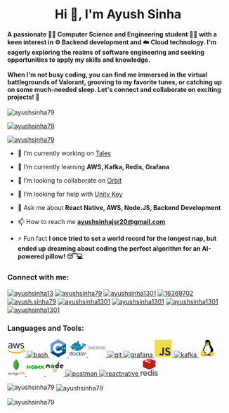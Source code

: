 <h1 align="center">Hi 👋, I'm Ayush Sinha</h1>
<h4 align="justified"> A passionate 🧑‍💻 Computer Science and Engineering student 🧑‍🎓 with a keen interest in ⚙️ Backend development and ☁️ Cloud technology. I'm eagerly exploring the realms of software engineering and seeking opportunities to apply my skills and knowledge. </br></br> When I'm not busy coding, you can find me immersed in the virtual battlegrounds of Valorant, grooving to my favorite tunes, or catching up on some much-needed sleep. Let's connect and collaborate on exciting projects! 🚀</h3>

<p align="left"> <img src="https://komarev.com/ghpvc/?username=ayushsinha-13&label=Profile%20views&color=0e75b6&style=flat" alt="ayushsinha79" /> </p>

<p align="left"> <a href="https://github.com/ryo-ma/github-profile-trophy"><img src="https://github-profile-trophy.vercel.app/?username=ayushsinha79" alt="ayushsinha79" /></a> </p>

<p align="left"> <a href="https://twitter.com/ayushsinha79" target="blank"><img src="https://img.shields.io/twitter/follow/ayushsinha79?logo=twitter&style=for-the-badge" alt="ayushsinha79" /></a> </p>

- 🔭 I’m currently working on [Tales](https://github.com/ayushsinha79/Tales)

- 🌱 I’m currently learning **AWS, Kafka, Redis, Grafana**

- 👯 I’m looking to collaborate on [Orbit](https://github.com/ayushsinha79/Orbit)

- 🤝 I’m looking for help with [Unity Key](https://github.com/ayushsinha79/Unity-Key)

- 💬 Ask me about **React Native, AWS, Node.JS, Backend Development**

- 📫 How to reach me **ayushsinhajsr20@gmail.com**

- ⚡ Fun fact **I once tried to set a world record for the longest nap, but ended up dreaming about coding the perfect algorithm for an AI-powered pillow! 😴💻**

<h3 align="left">Connect with me:</h3>
<p align="left">
<a href="https://dev.to/ayushsinha13" target="blank"><img align="center" src="https://raw.githubusercontent.com/rahuldkjain/github-profile-readme-generator/master/src/images/icons/Social/devto.svg" alt="ayushsinha13" height="30" width="40" /></a>
<a href="https://twitter.com/ayushsinha79" target="blank"><img align="center" src="https://raw.githubusercontent.com/rahuldkjain/github-profile-readme-generator/master/src/images/icons/Social/twitter.svg" alt="ayushsinha79" height="30" width="40" /></a>
<a href="https://linkedin.com/in/ayushsinha1301" target="blank"><img align="center" src="https://raw.githubusercontent.com/rahuldkjain/github-profile-readme-generator/master/src/images/icons/Social/linked-in-alt.svg" alt="ayushsinha1301" height="30" width="40" /></a>
<a href="https://stackoverflow.com/users/16369702" target="blank"><img align="center" src="https://raw.githubusercontent.com/rahuldkjain/github-profile-readme-generator/master/src/images/icons/Social/stack-overflow.svg" alt="16369702" height="30" width="40" /></a>
<a href="https://instagram.com/ayush.sinha79" target="blank"><img align="center" src="https://raw.githubusercontent.com/rahuldkjain/github-profile-readme-generator/master/src/images/icons/Social/instagram.svg" alt="ayush.sinha79" height="30" width="40" /></a>
<a href="https://hashnode.com/ayushsinha1301" target="blank"><img align="center" src="https://raw.githubusercontent.com/rahuldkjain/github-profile-readme-generator/master/src/images/icons/Social/hashnode.svg" alt="ayushsinha1301" height="30" width="40" /></a>
<a href="https://www.codechef.com/users/ayushsinha1301" target="blank"><img align="center" src="https://cdn.jsdelivr.net/npm/simple-icons@3.1.0/icons/codechef.svg" alt="ayushsinha1301" height="30" width="40" /></a>
<a href="https://codeforces.com/profile/ayushsinha1301" target="blank"><img align="center" src="https://raw.githubusercontent.com/rahuldkjain/github-profile-readme-generator/master/src/images/icons/Social/codeforces.svg" alt="ayushsinha1301" height="30" width="40" /></a>
<a href="https://www.leetcode.com/ayushsinha1301" target="blank"><img align="center" src="https://raw.githubusercontent.com/rahuldkjain/github-profile-readme-generator/master/src/images/icons/Social/leet-code.svg" alt="ayushsinha1301" height="30" width="40" /></a>
</p>

<h3 align="left">Languages and Tools:</h3>
<p align="left"> <a href="https://aws.amazon.com" target="_blank" rel="noreferrer"> <img src="https://raw.githubusercontent.com/devicons/devicon/master/icons/amazonwebservices/amazonwebservices-original-wordmark.svg" alt="aws" width="40" height="40"/> </a> <a href="https://www.gnu.org/software/bash/" target="_blank" rel="noreferrer"> <img src="https://www.vectorlogo.zone/logos/gnu_bash/gnu_bash-icon.svg" alt="bash" width="40" height="40"/> </a> <a href="https://www.w3schools.com/cpp/" target="_blank" rel="noreferrer"> <img src="https://raw.githubusercontent.com/devicons/devicon/master/icons/cplusplus/cplusplus-original.svg" alt="cplusplus" width="40" height="40"/> </a> <a href="https://www.docker.com/" target="_blank" rel="noreferrer"> <img src="https://raw.githubusercontent.com/devicons/devicon/master/icons/docker/docker-original-wordmark.svg" alt="docker" width="40" height="40"/> </a> <a href="https://expressjs.com" target="_blank" rel="noreferrer"> <img src="https://raw.githubusercontent.com/devicons/devicon/master/icons/express/express-original-wordmark.svg" alt="express" width="40" height="40"/> </a>  <a href="https://git-scm.com/" target="_blank" rel="noreferrer"> <img src="https://www.vectorlogo.zone/logos/git-scm/git-scm-icon.svg" alt="git" width="40" height="40"/> </a> <a href="https://grafana.com" target="_blank" rel="noreferrer"> <img src="https://www.vectorlogo.zone/logos/grafana/grafana-icon.svg" alt="grafana" width="40" height="40"/> </a> <a href="https://developer.mozilla.org/en-US/docs/Web/JavaScript" target="_blank" rel="noreferrer"> <img src="https://raw.githubusercontent.com/devicons/devicon/master/icons/javascript/javascript-original.svg" alt="javascript" width="40" height="40"/> </a> <a href="https://kafka.apache.org/" target="_blank" rel="noreferrer"> <img src="https://www.vectorlogo.zone/logos/apache_kafka/apache_kafka-icon.svg" alt="kafka" width="40" height="40"/> </a> <a href="https://www.linux.org/" target="_blank" rel="noreferrer"> <img src="https://raw.githubusercontent.com/devicons/devicon/master/icons/linux/linux-original.svg" alt="linux" width="40" height="40"/> </a> <a href="https://www.mongodb.com/" target="_blank" rel="noreferrer"> <img src="https://raw.githubusercontent.com/devicons/devicon/master/icons/mongodb/mongodb-original-wordmark.svg" alt="mongodb" width="40" height="40"/> </a> <a href="https://www.nginx.com" target="_blank" rel="noreferrer"> <img src="https://raw.githubusercontent.com/devicons/devicon/master/icons/nginx/nginx-original.svg" alt="nginx" width="40" height="40"/> </a> <a href="https://nodejs.org" target="_blank" rel="noreferrer"> <img src="https://raw.githubusercontent.com/devicons/devicon/master/icons/nodejs/nodejs-original-wordmark.svg" alt="nodejs" width="40" height="40"/> </a> <a href="https://postman.com" target="_blank" rel="noreferrer"> <img src="https://www.vectorlogo.zone/logos/getpostman/getpostman-icon.svg" alt="postman" width="40" height="40"/> </a> <a href="https://reactnative.dev/" target="_blank" rel="noreferrer"> <img src="https://reactnative.dev/img/header_logo.svg" alt="reactnative" width="40" height="40"/> </a> <a href="https://redis.io" target="_blank" rel="noreferrer"> <img src="https://raw.githubusercontent.com/devicons/devicon/master/icons/redis/redis-original-wordmark.svg" alt="redis" width="40" height="40"/> </a> </p>

<p><img align="left" src="https://github-readme-stats.vercel.app/api/top-langs?username=ayushsinha79&show_icons=true&locale=en&layout=compact" alt="ayushsinha79" /></p>

<p>&nbsp;<img align="center" src="https://github-readme-stats.vercel.app/api?username=ayushsinha79&show_icons=true&locale=en" alt="ayushsinha79" /></p>

<p><img align="center" src="https://github-readme-streak-stats.herokuapp.com/?user=ayushsinha79&" alt="ayushsinha79" /></p>
